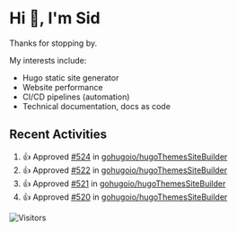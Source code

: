 # Hi 👋, I'm Sid

Thanks for stopping by. 

My interests include:
- Hugo static site generator
- Website performance
- CI/CD pipelines (automation)
- Technical documentation, docs as code


## Recent Activities

<!--RECENT_ACTIVITY:start-->
1. 👍 Approved [#524](https://github.com/gohugoio/hugoThemesSiteBuilder/pull/524#pullrequestreview-2630944283) in [gohugoio/hugoThemesSiteBuilder](https://github.com/gohugoio/hugoThemesSiteBuilder)<br>
2. 👍 Approved [#522](https://github.com/gohugoio/hugoThemesSiteBuilder/pull/522#pullrequestreview-2603350832) in [gohugoio/hugoThemesSiteBuilder](https://github.com/gohugoio/hugoThemesSiteBuilder)<br>
3. 👍 Approved [#521](https://github.com/gohugoio/hugoThemesSiteBuilder/pull/521#pullrequestreview-2589779308) in [gohugoio/hugoThemesSiteBuilder](https://github.com/gohugoio/hugoThemesSiteBuilder)<br>
4. 👍 Approved [#520](https://github.com/gohugoio/hugoThemesSiteBuilder/pull/520#pullrequestreview-2581827607) in [gohugoio/hugoThemesSiteBuilder](https://github.com/gohugoio/hugoThemesSiteBuilder)<br>
<!--RECENT_ACTIVITY:end-->

![Visitors](https://api.visitorbadge.io/api/visitors?path=https%3A%2F%2Fgithub.com%2Fhugo-sid%2Fhugo-sid&countColor=%2337d67a&style=flat&labelStyle=upper)
